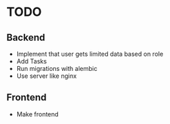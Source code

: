 # TODO
## Backend
- Implement that user gets limited data based on role
- Add Tasks
- Run migrations with alembic
- Use server like nginx

## Frontend
- Make frontend